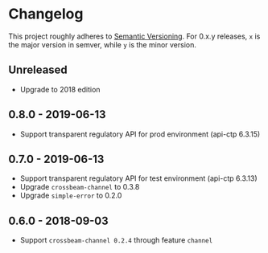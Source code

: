 # Changelog

This project roughly adheres to [Semantic Versioning](http://semver.org/). For 0.x.y releases, `x` is the major version in semver, while `y` is the minor version.

## Unreleased

* Upgrade to 2018 edition

## 0.8.0 - 2019-06-13

* Support transparent regulatory API for prod environment (api-ctp 6.3.15)

## 0.7.0 - 2019-06-13

* Support transparent regulatory API for test environment (api-ctp 6.3.13)
* Upgrade `crossbeam-channel` to 0.3.8
* Upgrade `simple-error` to 0.2.0

## 0.6.0 - 2018-09-03

* Support `crossbeam-channel 0.2.4` through feature `channel`
